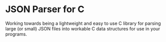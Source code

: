 
# JSON Parser for C
Working towards being a lightweight and easy to use C library
for parsing large (or small) JSON files into workable C data
structures for use in your programs.

